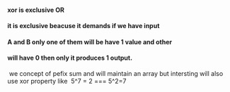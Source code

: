 #### xor is exclusive OR
#### it is exclusive beacuse it demands if we have input
#### A and B only one of them will be have 1 value and other
#### will have 0 then only it produces 1 output.
​
we concept of pefix sum and will maintain an array
but intersting will also use xor property
like
​
5^7 = 2  === 5^2=7
​
​